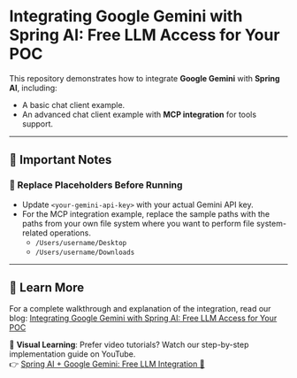 # Integrating Google Gemini with Spring AI: Free LLM Access for Your POC

This repository demonstrates how to integrate **Google Gemini** with **Spring AI**, including:

- A basic chat client example.
- An advanced chat client example with **MCP integration** for tools support.

---

## 📌 Important Notes

### 🔑 Replace Placeholders Before Running

- Update `<your-gemini-api-key>` with your actual Gemini API key.
- For the MCP integration example, replace the sample paths with the paths from your own file system where you want to perform file system-related operations.
    - `/Users/username/Desktop`
    - `/Users/username/Downloads`  
      

---

## 📖 Learn More

For a complete walkthrough and explanation of the integration, read our blog:
[Integrating Google Gemini with Spring AI: Free LLM Access for Your POC](https://bootcamptoprod.com/integrating-google-gemini-with-spring-ai/)

🎥 **Visual Learning**: Prefer video tutorials? Watch our step-by-step implementation guide on YouTube.<br>
👉 [Spring AI + Google Gemini: Free LLM Integration 🚀](https://youtu.be/pGYlsuNUeMI)
